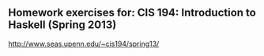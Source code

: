 Homework exercises for:
__CIS 194: Introduction to Haskell (Spring 2013)__
---
http://www.seas.upenn.edu/~cis194/spring13/
